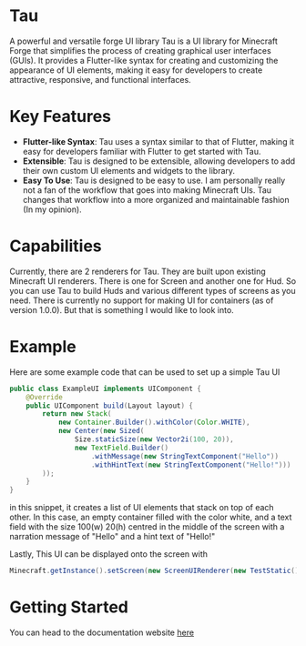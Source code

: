 # Tau
A powerful and versatile forge UI library
Tau is a UI library for Minecraft Forge that simplifies the process of creating graphical user interfaces (GUIs). It provides a Flutter-like syntax for creating and customizing the appearance of UI elements, making it easy for developers to create attractive, responsive, and functional interfaces.


# Key Features
- **Flutter-like Syntax**: Tau uses a syntax similar to that of Flutter, making it easy for developers familiar with Flutter to get started with Tau.
- **Extensible**: Tau is designed to be extensible, allowing developers to add their own custom UI elements and widgets to the library.
- **Easy To Use**: Tau is designed to be easy to use. I am personally really not a fan of the workflow that goes into making Minecraft UIs. Tau changes that workflow into a more organized and maintainable fashion (In my opinion).


# Capabilities
Currently, there are 2 renderers for Tau. They are built upon existing Minecraft UI renderers. There is one for Screen and another one for Hud. So you can use Tau to build Huds and various different types of screens as you need. There is currently no support for making UI for containers (as of version 1.0.0). But that is something I would like to look into.

# Example
Here are some example code that can be used to set up a simple Tau UI
```java
public class ExampleUI implements UIComponent {
    @Override
    public UIComponent build(Layout layout) {
        return new Stack(
            new Container.Builder().withColor(Color.WHITE),
            new Center(new Sized(
                Size.staticSize(new Vector2i(100, 20)),
                new TextField.Builder()
                    .withMessage(new StringTextComponent("Hello"))
                    .withHintText(new StringTextComponent("Hello!")))
        ));
    }
}
```

in this snippet, it creates a list of UI elements that stack on top of each other. In this case, an empty container filled with the color white, and a text field with the size 100(w) 20(h) centred in the middle of the screen with a narration message of "Hello" and a hint text of "Hello!"

Lastly, This UI can be displayed onto the screen with 
```java
Minecraft.getInstance().setScreen(new ScreenUIRenderer(new TestStatic()));
```

# Getting Started
You can head to the documentation website [here](https://mc-tau-ui.github.io/)
